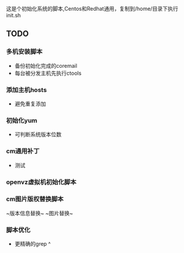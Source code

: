 这是个初始化系统的脚本,Centos和Redhat通用，复制到/home/目录下执行init.sh

## TODO
### 多机安装脚本
- 备份初始化完成的coremail
- 每台被分发主机先执行ctools

### 添加主机hosts
- 避免重复添加

### 初始化yum
- 可判断系统版本位数

### cm通用补丁
- 测试

### openvz虚拟机初始化脚本

### cm图片版权替换脚本
~版本信息替换~
~图片替换~

### 脚本优化
- 更精确的grep ^
